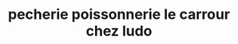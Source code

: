 ---
title: "pecherie poissonnerie le carrour chez ludo"
url: /saint-seurin-de-cadourne/pecherie-poissonnerie-le-carrour-chez-ludo/
shop: fruits de mer
---